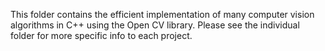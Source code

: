 This folder contains the efficient implementation of many computer vision algorithms in C++ using the Open CV library. Please see the individual folder for more specific info to each project.

